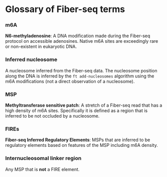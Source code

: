 # Glossary of Fiber-seq terms

### m6A
**N6-methyladenosine**: A DNA modification made during the Fiber-seq protocol on accessible adenosines. Native m6A sites are exceedingly rare or non-existent in eukaryotic DNA.

### Inferred nucleosome 
A nucleosome inferred from the Fiber-seq data. The nucleosome position along the DNA is inferred by the `ft add-nucleosomes` algorithm using the m6A modifications (not a direct observation of a nucleosome).

### MSP
**Methyltransferase sensitive patch**: A stretch of a Fiber-seq read that has a high density of m6A sites. Specifically it is defined as a region that is inferred to be not occluded by a nucleosome. 

### FIREs
**Fiber-seq Inferred Regulatory Elements**: MSPs that are inferred to be regulatory elements based on features of the MSP including m6A density. 

### Internucleosomal linker region
Any MSP that is **not** a FIRE element.